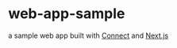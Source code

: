 # web-app-sample

a sample web app built with [Connect](https://connectrpc.com) and [Next.js](https://nextjs.org)
